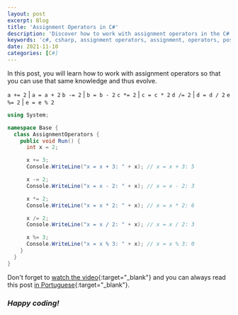 ```yaml
---
layout: post
excerpt: Blog
title: 'Assignment Operators in C#'
description: 'Discover how to work with assignment operators in the C# programming language. Get answers to your questions with the theory and examples presented.'
keywords: 'c#, csharp, assignment operators, assignment, operators, post'
date: 2021-11-10
categories: [C#]
---
```


In this post, you will learn how to work with assignment operators so that you can use that same knowledge and thus evolve.

`a += 2` | `a = a + 2`
`b -= 2` | `b = b - 2`
`c *= 2` | `c = c * 2`
`d /= 2` | `d = d / 2`
`e %= 2` | `e = e % 2`

```csharp
using System;

namespace Base {
  class AssignmentOperators {
    public void Run() {
      int x = 2;

      x += 3;
      Console.WriteLine("x = x + 3: " + x); // x = x + 3: 5

      x -= 2;
      Console.WriteLine("x = x - 2: " + x); // x = x - 2: 3

      x *= 2;
      Console.WriteLine("x = x * 2: " + x); // x = x * 2: 6

      x /= 2;
      Console.WriteLine("x = x / 2: " + x); // x = x / 2: 3

      x %= 3;
      Console.WriteLine("x = x % 3: " + x); // x = x % 3: 0
    }
  }
}
```

Don't forget to [watch the video](https://youtu.be/mKXawyHLewc){:target="\_blank"} and you can always read this post [in Portuguese](https://caffeinealgorithm.com/blog/20211110/operadores-de-atribuicao-em-csharp/){:target="\_blank"}.

### _Happy coding!_
